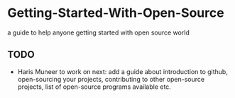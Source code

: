 # Getting-Started-With-Open-Source
a guide to help anyone getting started with open source world


## TODO
- Haris Muneer to work on next: add a guide about introduction to github, open-sourcing your projects, contributing to other open-source projects, list of open-source programs available etc. 
